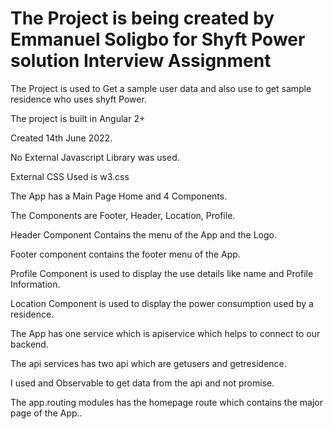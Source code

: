 # The Project is being created by Emmanuel Soligbo for Shyft Power solution Interview Assignment

The Project is used to Get a sample user data and also use to get sample residence who uses shyft Power.

The project is built in Angular 2+

Created 14th June 2022.

No External Javascript Library was used.

External CSS Used is w3.css

The App has a Main Page Home and 4 Components.

The Components are Footer, Header, Location, Profile.

Header Component Contains the menu of the App and the Logo.

Footer component contains the footer menu of the App.

Profile Component is used to display the use details like name and Profile Information.

Location Component is used to display the power consumption used by a residence.

The App has one service which is apiservice which helps to connect to our backend.

The api services has two api which are getusers and getresidence.

I used and Observable to get data from the api and not promise.

The app.routing modules has the homepage route which contains the major page of the App..